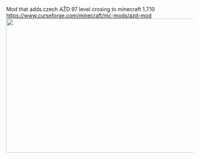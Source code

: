 Mod that adds czech AŽD 97 level crosing to minecraft 1.7.10   
https://www.curseforge.com/minecraft/mc-mods/azd-mod   
[<img src="https://img.youtube.com/vi/isxjs606yzM/maxresdefault.jpg" width="640" height="360"
/>](https://www.youtube.com/embed/isxjs606yzM)
